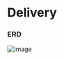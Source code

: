 # Delivery




### ERD
![image](https://user-images.githubusercontent.com/103116643/172157696-f821b6e2-57f5-49a0-b624-60b2dc2d328e.png)
